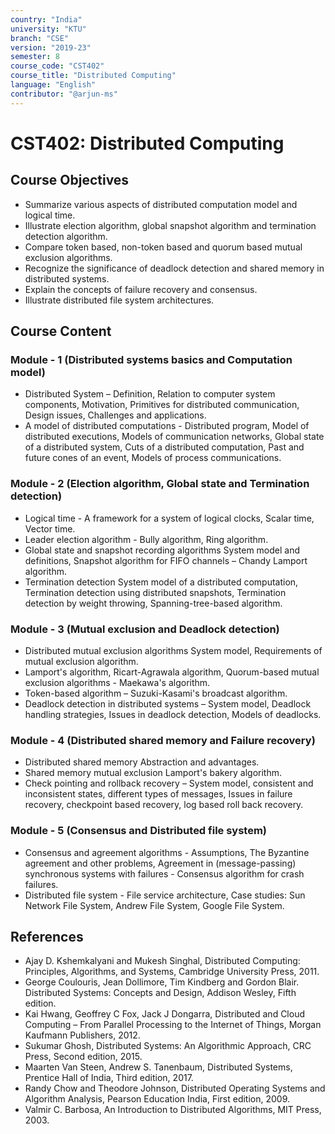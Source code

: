 ```yaml
---
country: "India"
university: "KTU"
branch: "CSE"
version: "2019-23"
semester: 8
course_code: "CST402"
course_title: "Distributed Computing"
language: "English"
contributor: "@arjun-ms"
---
```


# CST402: Distributed Computing


## Course Objectives
* Summarize various aspects of distributed computation model and logical time. 
* Illustrate election algorithm, global snapshot algorithm and termination detection algorithm. 
* Compare token based, non-token based and quorum based mutual exclusion algorithms. 
* Recognize the significance of deadlock detection and shared memory in distributed systems. 
* Explain the concepts of failure recovery and consensus. 
* Illustrate distributed file system architectures. 

## Course Content
### Module - 1 (Distributed systems basics and Computation model)
* Distributed System – Definition, Relation to computer system components, Motivation, Primitives for distributed communication, Design issues, Challenges and applications. 
* A model of distributed computations - Distributed program, Model of distributed executions, Models of communication networks, Global state of a distributed system, Cuts of a distributed computation, Past and future cones of an event, Models of process communications. 

### Module - 2 (Election algorithm, Global state and Termination detection)
* Logical time - A framework for a system of logical clocks, Scalar time, Vector time. 
* Leader election algorithm - Bully algorithm, Ring algorithm. 
* Global state and snapshot recording algorithms System model and definitions, Snapshot algorithm for FIFO channels – Chandy Lamport algorithm. 
* Termination detection System model of a distributed computation, Termination detection using distributed snapshots, Termination detection by weight throwing, Spanning-tree-based algorithm. 

### Module - 3 (Mutual exclusion and Deadlock detection)
* Distributed mutual exclusion algorithms System model, Requirements of mutual exclusion algorithm. 
* Lamport's algorithm, Ricart-Agrawala algorithm, Quorum-based mutual exclusion algorithms - Maekawa's algorithm. 
* Token-based algorithm – Suzuki-Kasami's broadcast algorithm. 
* Deadlock detection in distributed systems – System model, Deadlock handling strategies, Issues in deadlock detection, Models of deadlocks. 

### Module - 4 (Distributed shared memory and Failure recovery)
* Distributed shared memory Abstraction and advantages. 
* Shared memory mutual exclusion Lamport's bakery algorithm. 
* Check pointing and rollback recovery – System model, consistent and inconsistent states, different types of messages, Issues in failure recovery, checkpoint based recovery, log based roll back recovery. 

### Module - 5 (Consensus and Distributed file system)
* Consensus and agreement algorithms - Assumptions, The Byzantine agreement and other problems, Agreement in (message-passing) synchronous systems with failures - Consensus algorithm for crash failures. 
* Distributed file system - File service architecture, Case studies: Sun Network File System, Andrew File System, Google File System. 

## References
* Ajay D. Kshemkalyani and Mukesh Singhal, Distributed Computing: Principles, Algorithms, and Systems, Cambridge University Press, 2011. 
* George Coulouris, Jean Dollimore, Tim Kindberg and Gordon Blair. Distributed Systems: Concepts and Design, Addison Wesley, Fifth edition. 
* Kai Hwang, Geoffrey C Fox, Jack J Dongarra, Distributed and Cloud Computing – From Parallel Processing to the Internet of Things, Morgan Kaufmann Publishers, 2012. 
* Sukumar Ghosh, Distributed Systems: An Algorithmic Approach, CRC Press, Second edition, 2015. 
* Maarten Van Steen, Andrew S. Tanenbaum, Distributed Systems, Prentice Hall of India, Third edition, 2017. 
* Randy Chow and Theodore Johnson, Distributed Operating Systems and Algorithm Analysis, Pearson Education India, First edition, 2009. 
* Valmir C. Barbosa, An Introduction to Distributed Algorithms, MIT Press, 2003. 

